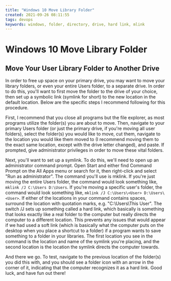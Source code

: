 ```yaml
---
title: "Windows 10 Move Library Folder"
created: 2021-09-26 08:11:55
tags: devops
keywords: windows, folder, directory, drive, hard link, mlink
---
```


# Windows 10 Move Library Folder

## Move Your User Library Folder to Another Drive

In order to free up space on your primary drive, you may want to move your library folders, or even your entire Users folder, to a separate drive. In order to do this, you'll want to first move the folder to the drive of your choice, then set up a symbolic link (symlink for short) to the new location in the default location. Below are the specific steps I recommend following for this procedure.

First, I recommend that you close all programs but the file explorer, as most programs utilize the folder(s) you are about to move. Then, navigate to your primary Users folder (or just the primary drive, if you're moving all user folders), select the folder(s) you would like to move, cut them, navigate to the location you would like them moved to (I recommend moving them to the exact same location, except with the drive letter changed), and paste. If prompted, give administrator privileges in order to move these vital folders.

Next, you'll want to set up a symlink. To do this, we'll need to open up an administrator command prompt. Open Start and either find Command Prompt on the All Apps menu or search for it, then right-click and select "Run as administrator". The command you'll use is mklink. If you're just moving the entire Users folder, the command would look something like, `mklink /J C:\Users D:\Users`. If you're moving a specific user's folder, the command would look something like, `mklink /J C:\Users\<User> D:\Users\<User>`. If either of the locations in your command contains spaces, surround the location with quotation marks, e.g. "C:\Users\This User\". The switch /J sets up something called a hard link, which basically is something that looks exactly like a real folder to the computer but really directs the computer to a different location. This prevents any issues that would appear if we had used a soft link (which is basically what the computer puts on the desktop when you place a shortcut to a folder) if a program wants to save something to a folder in your libraries. The first location you see in the command is the location and name of the symlink you're placing, and the second location is the location the symlink directs the computer towards.

And there we go. To test, navigate to the previous location of the folder(s) you did this with, and you should see a folder icon with an arrow in the corner of it, indicating that the computer recognizes it as a hard link. Good luck, and have fun out there!
